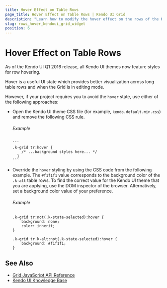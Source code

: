 ```yaml
---
title: Hover Effect on Table Rows
page_title: Hover Effect on Table Rows | Kendo UI Grid
description: "Learn how to modify the hover effect on the rows of the Kendo UI Grid widget."
slug: rows_hover_kendoui_grid_widget
position: 6
---
```


# Hover Effect on Table Rows

As of the Kendo UI Q1 2016 release, all Kendo UI themes now feature styles for row hovering.

Hover is a useful UI state which provides better visualization across long table rows and when the Grid is in editing mode.

However, if your project requires you to avoid the `hover` state, use either of the following approaches:

* Open the Kendo UI theme CSS file (for example, `kendo.default.min.css`) and remove the following CSS rule.

  ###### Example

      ```
      .k-grid tr:hover {
          /* ...background styles here... */
        }
      ```

* Override the `hover` styling by using the CSS code from the following example. The `#f1f1f1` value corresponds to the background color of the `.k-alt` table rows. To find the correct value for the Kendo UI theme that you are applying, use the DOM inspector of the browser. Alternatively, set a background color value of your preference.

  ###### Example

    ```
    .k-grid tr:not(.k-state-selected):hover {
        background: none;
        color: inherit;
    }

    .k-grid tr.k-alt:not(.k-state-selected):hover {
        background: #f1f1f1;
    }
    ```

## See Also

* [Grid JavaScript API Reference](/api/javascript/ui/grid)
* [Kendo UI Knowledge Base](/knowledge-base)
